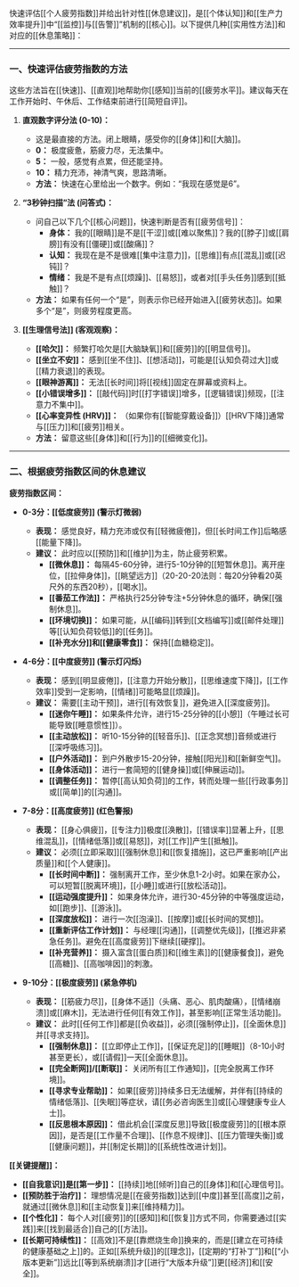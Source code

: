快速评估[[个人疲劳指数]]并给出针对性[[休息建议]]，是[[个体认知]]和[[生产力效率提升]]中“[[监控]]与[[告警]]”机制的[[核心]]。以下提供几种[[实用性方法]]和对应的[[休息策略]]：

---

### **一、快速评估疲劳指数的方法**

这些方法旨在[[快速]]、[[直观]]地帮助你[[感知]]当前的[[疲劳水平]]。建议每天在工作开始时、午休后、工作结束前进行[[简短自评]]。

1.  **直观数字评分法 (0-10)：**
    *   这是最直接的方法。闭上眼睛，感受你的[[身体]]和[[大脑]]。
    *   **0：** 极度疲惫，筋疲力尽，无法集中。
    *   **5：** 一般，感觉有点累，但还能坚持。
    *   **10：** 精力充沛，神清气爽，思路清晰。
    *   **方法：** 快速在心里给出一个数字。例如：“我现在感觉是6”。

2.  **“3秒钟扫描”法 (问答式)：**
    *   问自己以下几个[[核心问题]]，快速判断是否有[[疲劳信号]]：
        *   **身体：** 我的[[眼睛]]是不是[[干涩]]或[[难以聚焦]]？我的[[脖子]]或[[肩膀]]有没有[[僵硬]]或[[酸痛]]？
        *   **认知：** 我现在是不是很难[[集中注意力]]，[[思维]]有点[[混乱]]或[[迟钝]]？
        *   **情绪：** 我是不是有点[[烦躁]]、[[易怒]]，或者对[[手头任务]]感到[[抵触]]？
    *   **方法：** 如果有任何一个“是”，则表示你已经开始进入[[疲劳状态]]。如果多个“是”，则疲劳程度更高。

3.  **[[生理信号法]] (客观观察)：**
    *   **[[哈欠]]：** 频繁打哈欠是[[大脑缺氧]]和[[疲劳]]的[[明显信号]]。
    *   **[[坐立不安]]：** 感到[[坐不住]]、[[想活动]]，可能是[[认知负荷过大]]或[[精力衰退]]的表现。
    *   **[[眼神游离]]：** 无法[[长时间]]将[[视线]]固定在屏幕或资料上。
    *   **[[小错误增多]]：** [[敲代码]]时[[打字错误]]增多，[[逻辑错误]]频现，[[注意力不集中]]。
    *   **[[心率变异性 (HRV)]]：** （如果你有[[智能穿戴设备]]）[[HRV下降]]通常与[[压力]]和[[疲劳]]相关。
    *   **方法：** 留意这些[[身体]]和[[行为]]的[[细微变化]]。

---

### **二、根据疲劳指数区间的休息建议**

**疲劳指数区间：**

*   **0-3分：[[低度疲劳]] (警示灯微弱)**
    *   **表现：** 感觉良好，精力充沛或仅有[[轻微疲倦]]，但[[长时间工作]]后略感[[能量下降]]。
    *   **建议：** 此时应以[[预防]]和[[维护]]为主，防止疲劳积累。
        *   **[[微休息]]：** 每隔45-60分钟，进行5-10分钟的[[短暂休息]]。离开座位，[[拉伸身体]]，[[眺望远方]]（20-20-20法则：每20分钟看20英尺外的东西20秒），[[喝水]]。
        *   **[[番茄工作法]]：** 严格执行25分钟专注+5分钟休息的循环，确保[[强制休息]]。
        *   **[[环境切换]]：** 如果可能，从[[编码]]转到[[文档编写]]或[[邮件处理]]等[[认知负荷较低]]的[[任务]]。
        *   **[[补充水分]]和[[健康零食]]：** 保持[[血糖稳定]]。

*   **4-6分：[[中度疲劳]] (警示灯闪烁)**
    *   **表现：** 感到[[明显疲倦]]，[[注意力开始分散]]，[[思维速度下降]]，[[工作效率]]受到一定影响，[[情绪]]可能略显[[烦躁]]。
    *   **建议：** 需要[[主动干预]]，进行[[有效恢复]]，避免进入[[深度疲劳]]。
        *   **[[迷你午睡]]：** 如果条件允许，进行15-25分钟的[[小憩]]（午睡过长可能导致[[睡意惯性]]）。
        *   **[[主动放松]]：** 听10-15分钟的[[轻音乐]]、[[正念冥想]]音频或进行[[深呼吸练习]]。
        *   **[[户外活动]]：** 到户外散步15-20分钟，接触[[阳光]]和[[新鲜空气]]。
        *   **[[身体活动]]：** 进行一套简短的[[健身操]]或[[伸展运动]]。
        *   **[[调整任务]]：** 暂停[[高认知负荷]]的工作，转而处理一些[[行政事务]]或[[简单]]的[[沟通]]。

*   **7-8分：[[高度疲劳]] (红色警报)**
    *   **表现：** [[身心俱疲]]，[[专注力]]极度[[涣散]]，[[错误率]]显著上升，[[思维混乱]]，[[情绪低落]]或[[易怒]]，对[[工作]]产生[[抵触]]。
    *   **建议：** 必须[[立即采取]][[强制休息]]和[[恢复措施]]，这已严重影响[[产出质量]]和[[个人健康]]。
        *   **[[长时间中断]]：** 强制离开工作，至少休息1-2小时。如果在家办公，可以短暂[[脱离环境]]，[[小睡]]或进行[[放松活动]]。
        *   **[[运动强度提升]]：** 如果身体允许，进行30-45分钟的中等强度运动，如[[跑步]]、[[游泳]]。
        *   **[[深度放松]]：** 进行一次[[泡澡]]、[[按摩]]或[[长时间的冥想]]。
        *   **[[重新评估工作计划]]：** 与经理[[沟通]]，[[调整优先级]]，[[推迟非紧急任务]]。避免在[[高度疲劳]]下继续[[硬撑]]。
        *   **[[补充营养]]：** 摄入富含[[蛋白质]]和[[维生素]]的[[健康餐食]]，避免[[高糖]]、[[高咖啡因]]的刺激。

*   **9-10分：[[极度疲劳]] (紧急停机)**
    *   **表现：** [[筋疲力尽]]，[[身体不适]]（头痛、恶心、肌肉酸痛），[[情绪崩溃]]或[[麻木]]，无法进行任何[[有效工作]]，甚至影响[[正常生活功能]]。
    *   **建议：** 此时[[任何工作]]都是[[负收益]]，必须[[强制停止]]，[[全面休息]]并[[寻求支持]]。
        *   **[[强制休息]]：** [[立即停止工作]]，[[保证充足]]的[[睡眠]]（8-10小时甚至更长），或[[请假]]一天[[全面休息]]。
        *   **[[完全断网]]/[[断联]]：** 关闭所有[[工作通知]]，[[完全脱离工作环境]]。
        *   **[[寻求专业帮助]]：** 如果[[疲劳]]持续多日无法缓解，并伴有[[持续的情绪低落]]、[[失眠]]等症状，请[[务必咨询医生]]或[[心理健康专业人士]]。
        *   **[[反思根本原因]]：** 借此机会[[深度反思]]导致[[极度疲劳]]的[[根本原因]]，是否是[[工作量不合理]]、[[作息不规律]]、[[压力管理失衡]]或[[健康问题]]，并[[制定长期]]的[[系统性改进计划]]。

**[[关键提醒]]：**

*   **[[自我意识]]是[[第一步]]：** [[持续]]地[[倾听]]自己的[[身体]]和[[心理信号]]。
*   **[[预防胜于治疗]]：** 理想情况是[[在疲劳指数]]达到[[中度]]甚至[[高度]]之前，就通过[[微休息]]和[[主动恢复]]来[[维持精力]]。
*   **[[个性化]]：** 每个人对[[疲劳]]的[[感知]]和[[恢复]]方式不同，你需要通过[[实践]]来[[找到最适合]]自己的[[方法]]。
*   **[[长期可持续性]]：** [[高效]]不是[[靠燃烧生命]]换来的，而是[[建立在可持续的健康基础之上]]的。正如[[系统升级]]的[[理念]]，[[定期的“打补丁”]]和[[“小版本更新”]]远比[[等到系统崩溃]]才[[进行“大版本升级”]]更[[经济]]和[[安全]]。